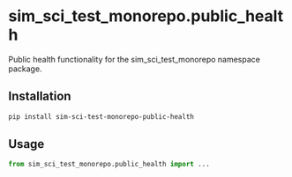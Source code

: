 # sim_sci_test_monorepo.public_health

Public health functionality for the sim_sci_test_monorepo namespace package.

## Installation

```bash
pip install sim-sci-test-monorepo-public-health
```

## Usage

```python
from sim_sci_test_monorepo.public_health import ...
```